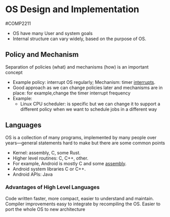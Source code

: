 # OS Design and Implementation
#COMP2211
- OS have many User and system goals
- Internal structure can vary widely, based on the purpose of OS.
## Policy and Mechanism
Separation of policies (what) and mechanisms (how) is an important concept
- Example policy: interrupt OS regularly; Mechanism: timer [interrupts](Interrupts.md).
- Good approach as we can change policies later and mechanisms are in place: for example,change the timer interrupt frequency
- Example: 
	- Linux CPU scheduler: is specific but we can change it to support a different policy when we want to schedule jobs in a different way
## Languages
OS is a collection of many programs, implemented by many people over years—general statements hard to make but there are some common points
- Kernel: assembly, C, some Rust.
- Higher level routines: C, C++, other.
- For example,  Android is mostly C and some [assembly](../Hardware/COMP1211-ComputerArchitecture/Assembly.md).
- Android system libraries C or C++.
- Android APIs: Java
### Advantages of High Level Languages
Code written faster, more compact, easier to understand and maintain. Compiler improvements easy to integrate by recompiling the OS. Easier to port the whole OS to new architecture